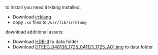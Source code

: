 to install you need irrklang installed.
 - Download [irrklang](https://www.ambiera.com/irrklang/downloads.html)
 - copy `.so` files to `/usr/lib/irrklang`
 
download additional assets:
 - Download [HDR-II](https://cubebrush.co/era7/products/umh8tq/free-hq-space-hdri-ii) to data folder
 - Download [DTEEC_048136_1725_041121_1725_A01.img](https://www.uahirise.org/PDS/DTM/ESP/ORB_048100_048199/ESP_048136_1725_ESP_041121_1725/DTEEC_048136_1725_041121_1725_A01.IMG) to data folder

